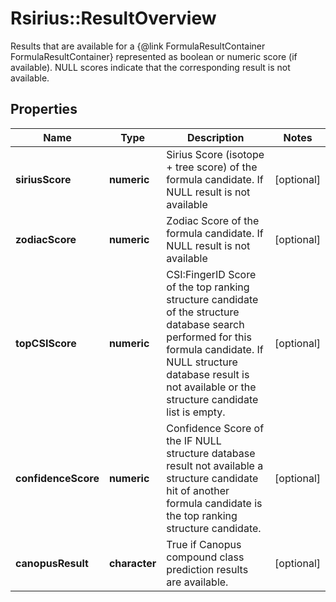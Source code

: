 # Rsirius::ResultOverview

Results that are available for a {@link FormulaResultContainer FormulaResultContainer} represented as boolean or numeric score (if available).  NULL scores indicate that the corresponding result is not available.

## Properties
Name | Type | Description | Notes
------------ | ------------- | ------------- | -------------
**siriusScore** | **numeric** | Sirius Score (isotope + tree score) of the formula candidate.  If NULL result is not available | [optional] 
**zodiacScore** | **numeric** | Zodiac Score of the formula candidate.  If NULL result is not available | [optional] 
**topCSIScore** | **numeric** | CSI:FingerID Score of the top ranking structure candidate of the structure database search  performed for this formula candidate.  If NULL structure database result is not available or the structure candidate list is empty. | [optional] 
**confidenceScore** | **numeric** | Confidence Score of the  IF NULL structure database result not available a structure candidate hit of another formula candidate is  the top ranking structure candidate. | [optional] 
**canopusResult** | **character** | True if Canopus compound class prediction results are available. | [optional] 


